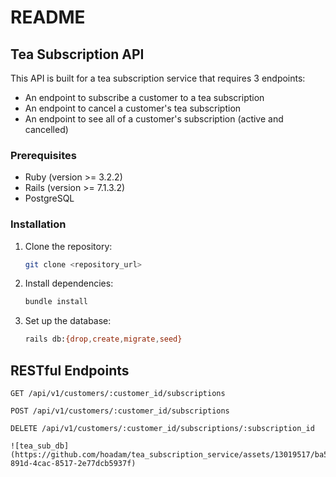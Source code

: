 # README

## Tea Subscription API
This API is built for a tea subscription service that requires 3 endpoints:
- An endpoint to subscribe a customer to a tea subscription
- An endpoint to cancel a customer's tea subscription
- An endpoint to see all of a customer's subscription (active and cancelled)

### Prerequisites
- Ruby (version >= 3.2.2)
- Rails (version >= 7.1.3.2)
- PostgreSQL

### Installation
1. Clone the repository:

    ```bash
    git clone <repository_url>
    ```

2. Install dependencies:

    ```bash
    bundle install
    ```

3. Set up the database:

    ```bash
    rails db:{drop,create,migrate,seed}
    ```
## RESTful Endpoints
```
GET /api/v1/customers/:customer_id/subscriptions

POST /api/v1/customers/:customer_id/subscriptions

DELETE /api/v1/customers/:customer_id/subscriptions/:subscription_id

![tea_sub_db](https://github.com/hoadam/tea_subscription_service/assets/13019517/ba548575-891d-4cac-8517-2e77dcb5937f)

